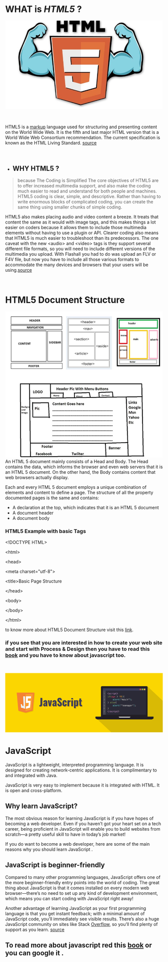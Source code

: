 # WHAT is ***HTML5*** ?
![html](/img/html.jpg)

<p>&nbsp;</p>

HTML5 is a [markup](http://www.htmlandcssbook.com/code-samples/chapter-08/) language used for structuring and presenting content on the World Wide Web. It is the fifth and last major HTML version that is a World Wide Web Consortium recommendation. The current specification is known as the HTML Living Standard. [source](https://en.wikipedia.org/wiki/HTML5)
<p>&nbsp;</p>

- ## WHY HTML5 ?
>because The Coding is Simplified
The core objectives of HTML5 are to offer increased multimedia support, and also make the coding much easier to read and understand for both people and machines. HTML5 coding is clear, simple, and descriptive. Rather than having to write enormous blocks of complicated coding, you can create the same thing using smaller chunks of simple coding.

HTML5 also makes placing audio and video content a breeze. It treats that content the same as it would with image tags, and this makes things a lot easier on coders because it allows them to include those multimedia elements without having to use a plugin or API. Clearer coding also means that HTML5 is much easier to troubleshoot than its predecessors.
The one caveat with the new \<audio> and \<video> tags is they support several different file formats, so you will need to include different versions of the multimedia you upload. With Flashall you had to do was upload an FLV or F4V file, but now you have to include all those various formats to accommodate the many devices and browsers that your users will be using.[source](https://www.b2bnn.com/2015/03/4-reasons-business-use-html5/#:~:text=HTML5%20coding%20is%20clear%2C%20simple%2C%20and%20descriptive.&text=HTML5%20also%20makes%20placing%20audio,use%20a%20plugin%20or%20API.)
<p>&nbsp;</p>

# HTML5 Document Structure
![html5structure](/img/htmlstructure.png)
An HTML 5 document mainly consists of a Head and Body. The Head contains the data, which informs the browser and even web servers that it is an HTML 5 document. On the other hand, the Body contains content that web browsers actually display.

Each and every HTML 5 document employs a unique combination of elements and content to define a page. The structure of all the property documented pages is the same and contains:


- A declaration at the top, which indicates that it is an HTML 5 document
- A document header
- A document body

### HTML5 Example with basic Tags

\<!DOCTYPE HTML>&nbsp;

\<html>&nbsp;

\<head>&nbsp;

\<meta charset="utf-8">&nbsp;

\<title>Basic Page Structure</title>&nbsp;

\</head>&nbsp;

\<body>&nbsp;

\</body>&nbsp;

\</html>

to know more about HTML5 Document Structure visit this [link](https://tutorials.freshersnow.com/html5/html5-document-structure/#:~:text=An%20HTML%205%20document%20mainly,that%20web%20browsers%20actually%20display.).

### if you see that you are interested in how to create your web site and start with Process & Design then you have to read this [book](https://drive.google.com/file/d/1B3TpM1K97Xws9VQzMpWNYnVT26cDD8Ft/view?usp=sharing) and you have to know about javascript too.  
<p>&nbsp;</p>

![sj](/img/js.png)
# JavaScript

JavaScript is a lightweight, interpreted programming language. It is designed for creating network-centric applications. It is complimentary to and integrated with Java.

JavaScript is very easy to implement because it is integrated with HTML. It is open and cross-platform.

## Why learn JavaScript?
The most obvious reason for learning JavaScript is if you have hopes of becoming a web developer. Even if you haven’t got your heart set on a tech career, being proficient in JavaScript will enable you to build websites from scratch—a pretty useful skill to have in today’s job market!

If you do want to become a web developer, here are some of the main reasons why you should learn JavaScript .

## JavaScript is beginner-friendly

Compared to many other programming languages, JavaScript offers one of the more beginner-friendly entry points into the world of coding. The great thing about JavaScript is that it comes installed on every modern web browser—there’s no need to set up any kind of development environment, which means you can start coding with JavaScript right away!

Another advantage of learning JavaScript as your first programming language is that you get instant feedback; with a minimal amount of JavaScript code, you’ll immediately see visible results. There’s also a huge JavaScript community on sites like Stack [Overflow](https://stackoverflow.com/questions/tagged/javascript), so you’ll find plenty of support as you learn. [source](https://careerfoundry.com/en/blog/web-development/should-you-learn-javascript/#:~:text=The%20most%20obvious%20reason%20for,have%20in%20today's%20job%20market!)


## To read more about javascript red this [book](https://drive.google.com/file/d/1YNO7ocwvAdu3q2WFqgY3m5QTxxNaY_c4/view?usp=sharing) or you can google it .
